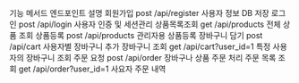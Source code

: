 기능            메서드            엔드포인트              설명
회원가입         post          /api/register           사용자 정보 DB 저장
로그인           post         /api/login              사용자 인증 및 세션관리
상품목록조회      get          /api/products           전체 상품 조회
상품등록         post         /api/products           관리자용 상품등록
장바구니 담기    post          /api/cart               사용자별 장바구니 추가
장바구니 조회    get           /api/cart?user_id=1     특정 사용자의 장바구니 조회
주문 요청       post          /api/order               장바구나 상품 주문 처리
주문 목록 조회  get            /api/order?user_id=1     사요자 주문 내역